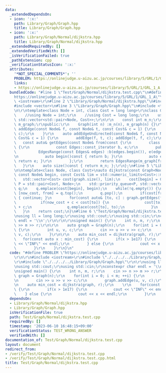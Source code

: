 ```yaml
---
data:
  _extendedDependsOn:
  - icon: ':x:'
    path: Library/Graph/Graph.hpp
    title: Library/Graph/Graph.hpp
  - icon: ':x:'
    path: Library/Graph/Normal/dijkstra.hpp
    title: Library/Graph/Normal/dijkstra.hpp
  _extendedRequiredBy: []
  _extendedVerifiedWith: []
  _isVerificationFailed: true
  _pathExtension: cpp
  _verificationStatusIcon: ':x:'
  attributes:
    '*NOT_SPECIAL_COMMENTS*': ''
    PROBLEM: https://onlinejudge.u-aizu.ac.jp/courses/library/5/GRL/1/GRL_1_A
    links:
    - https://onlinejudge.u-aizu.ac.jp/courses/library/5/GRL/1/GRL_1_A
  bundledCode: "#line 1 \"Test/Graph/Normal/dijkstra.test.cpp\"\n#define PROBLEM \"\
    https://onlinejudge.u-aizu.ac.jp/courses/library/5/GRL/1/GRL_1_A\"\r\n\r\n#include\
    \ <iostream>\r\n#line 2 \"Library/Graph/Normal/dijkstra.hpp\"\n#include <queue>\n\
    #include <vector>\n#line 3 \"Library/Graph/Graph.hpp\"\n#include <type_traits>\r\
    \n\r\ntemplate<class Node = int, class Cost = long long>\r\nclass Graph {\r\n\
    \    //using Node = int;\r\n    //using Cost = long long;\r\n    using Edges =\
    \ std::vector<std::pair<Node, Cost>>;\r\n\r\n    const int m_n;\r\n    std::vector<Edges>\
    \ m_graph;\r\npublic:\r\n    Graph(int n) :m_n(n), m_graph(n) {}\r\n\r\n    auto\
    \ addEdge(const Node& f, const Node& t, const Cost& c = 1) {\r\n        m_graph[f].emplace_back(t,\
    \ c);\r\n    }\r\n    auto addEdgeUndirected(const Node& f, const Node& t, const\
    \ Cost& c = 1) {\r\n        addEdge(f, t, c); addEdge(t, f, c);\r\n    }\r\n \
    \   const auto& getEdges(const Node& from)const {\r\n        class EdgesRange\
    \ {\r\n            const Edges::const_iterator b, e;\r\n        public:\r\n  \
    \          EdgesRange(const Edges& edges) :b(edges.begin()), e(edges.end()) {}\r\
    \n            auto begin()const { return b; }\r\n            auto end()const {\
    \ return e; }\r\n        };\r\n        return EdgesRange(m_graph[from]);\r\n \
    \   }\r\n    auto size()const { return m_n; };\r\n};\n#line 5 \"Library/Graph/Normal/dijkstra.hpp\"\
    \n\ntemplate<class Node, class Cost>\nauto dijkstra(const Graph<Node, Cost>& graph,\
    \ const Node& begin, const Cost& lim = std::numeric_limits<Cost>::max()) {\n \
    \   std::vector<Cost> cost(graph.size(), lim);\n    cost[begin] = 0;\n\n    using\
    \ P = std::pair<Cost, Node>;\n    std::priority_queue<P, std::vector<P>, std::greater<P>>\
    \ q;\n    q.emplace(cost[begin], begin);\n    while(!q.empty()) {\n        auto\
    \ [now_cost, from] = q.top();\n        q.pop();\n        if(cost[from] < now_cost)\
    \ { continue; }\n        for(const auto& [to, c] : graph.getEdges(from)) {\n \
    \           if(now_cost + c < cost[to]) {\n                cost[to] = now_cost\
    \ + c;\n                q.emplace(cost[to], to);\n            }\n        }\n \
    \   }\n    return cost;\n}\n#line 6 \"Test/Graph/Normal/dijkstra.test.cpp\"\n\r\
    \nusing ll = long long;\r\nusing std::cout;\r\nusing std::cin;\r\nconstexpr char\
    \ endl = '\\n';\r\n\r\n\r\nsigned main() {\r\n    int n, m, r;\r\n    cin >> n\
    \ >> m >> r;\r\n\r\n    auto graph = Graph(n);\r\n    for(int i = 0; i < m; ++i)\
    \ {\r\n        int u, v, c;\r\n        cin >> u >> v >> c;\r\n        graph.addEdge(u,\
    \ v, c);\r\n    }\r\n\r\n    auto min_cost = dijkstra(graph, r);\r\n    \r\n \
    \   for(const auto x : min_cost) {\r\n        if(x > 1e17) {\r\n            cout\
    \ << \"INF\" << endl;\r\n        } else {\r\n            cout << x << endl;\r\n\
    \        }\r\n    }\r\n}\n"
  code: "#define PROBLEM \"https://onlinejudge.u-aizu.ac.jp/courses/library/5/GRL/1/GRL_1_A\"\
    \r\n\r\n#include <iostream>\r\n#include \"./../../../Library/Graph/Normal/dijkstra.hpp\"\
    \r\n#include \"./../../../Library/Graph/Graph.hpp\"\r\n\r\nusing ll = long long;\r\
    \nusing std::cout;\r\nusing std::cin;\r\nconstexpr char endl = '\\n';\r\n\r\n\r\
    \nsigned main() {\r\n    int n, m, r;\r\n    cin >> n >> m >> r;\r\n\r\n    auto\
    \ graph = Graph(n);\r\n    for(int i = 0; i < m; ++i) {\r\n        int u, v, c;\r\
    \n        cin >> u >> v >> c;\r\n        graph.addEdge(u, v, c);\r\n    }\r\n\r\
    \n    auto min_cost = dijkstra(graph, r);\r\n    \r\n    for(const auto x : min_cost)\
    \ {\r\n        if(x > 1e17) {\r\n            cout << \"INF\" << endl;\r\n    \
    \    } else {\r\n            cout << x << endl;\r\n        }\r\n    }\r\n}"
  dependsOn:
  - Library/Graph/Normal/dijkstra.hpp
  - Library/Graph/Graph.hpp
  isVerificationFile: true
  path: Test/Graph/Normal/dijkstra.test.cpp
  requiredBy: []
  timestamp: '2023-06-10 16:48:15+09:00'
  verificationStatus: TEST_WRONG_ANSWER
  verifiedWith: []
documentation_of: Test/Graph/Normal/dijkstra.test.cpp
layout: document
redirect_from:
- /verify/Test/Graph/Normal/dijkstra.test.cpp
- /verify/Test/Graph/Normal/dijkstra.test.cpp.html
title: Test/Graph/Normal/dijkstra.test.cpp
---
```

